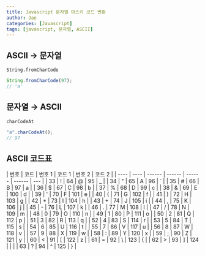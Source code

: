 ```yaml
---
title: Javascript 문자열 아스키 코드 변환
author: Jae
categories: [Javascript]
tags: [javascript, 문자열, ASCII]
---
```


## ASCII → 문자열

`String.fromCharCode`

```javascript
String.fromCharCode(97);
// 'a'
```

## 문자열 → ASCII

`charCodeAt`

```javascript
"a".charCodeAt();
// 97
```

## ASCII 코드표

| 번호 | 코드 | 번호 1 | 코드 1 | 번호 2 | 코드 2 |
| ---- | ---- | ------ | ------ | ------ | ------ | --- |
| 33   | !    | 64     | @      | 95     | \_     |
| 34   | "    | 65     | A      | 96     | `      |
| 35   | #    | 66     | B      | 97     | a      |
| 36   | $    | 67     | C      | 98     | b      |
| 37   | %    | 68     | D      | 99     | c      |
| 38   | &    | 69     | E      | 100    | d      |
| 39   | '    | 70     | F      | 101    | e      |
| 40   | (    | 71     | G      | 102    | f      |
| 41   | )    | 72     | H      | 103    | g      |
| 42   | \*   | 73     | I      | 104    | h      |
| 43   | +    | 74     | J      | 105    | i      |
| 44   | ,    | 75     | K      | 106    | j      |
| 45   | -    | 76     | L      | 107    | k      |
| 46   | .    | 77     | M      | 108    | l      |
| 47   | /    | 78     | N      | 109    | m      |
| 48   | 0    | 79     | O      | 110    | n      |
| 49   | 1    | 80     | P      | 111    | o      |
| 50   | 2    | 81     | Q      | 112    | p      |
| 51   | 3    | 82     | R      | 113    | q      |
| 52   | 4    | 83     | S      | 114    | r      |
| 53   | 5    | 84     | T      | 115    | s      |
| 54   | 6    | 85     | U      | 116    | t      |
| 55   | 7    | 86     | V      | 117    | u      |
| 56   | 8    | 87     | W      | 118    | v      |
| 57   | 9    | 88     | X      | 119    | w      |
| 58   | :    | 89     | Y      | 120    | x      |
| 59   | ;    | 90     | Z      | 121    | y      |
| 60   | <    | 91     | [      | 122    | z      |
| 61   | =    | 92     | \      | 123    | {      |
| 62   | >    | 93     | ]      | 124    |        |     |
| 63   | ?    | 94     | ^      | 125    | }      |
